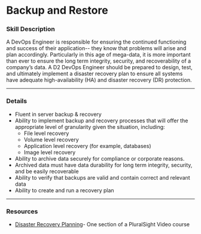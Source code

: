 # Backup and Restore

### Skill Description 
A DevOps Engineer is responsible for ensuring the continued functioning and success of their application-- they know that problems will arise and plan accordingly. Particularly in this age of mega-data, it is more important than ever to ensure the long term integrity, security, and recoverability of a company’s data. A D2 DevOps Engineer should be prepared to design, test, and ultimately implement a disaster recovery plan to ensure all systems have adequate high-availability (HA) and disaster recovery (DR) protection. 

---

### Details
- Fluent in server backup & recovery
- Ability to implement backup and recovery processes that will offer the appropriate level of granularity given the situation, including:
  - File level recovery
  - Volume level recovery
  - Application level recovery (for example, databases)
  - Image level recovery
- Ability to archive data securely for compliance or corporate reasons. 
- Archived data must have data durability for long term integrity, security, and be easily recoverable
- Ability to verify that backups are valid and contain correct and relevant data
- Ability to create and run a recovery plan
		
 ---

### Resources
- [Disaster Recovery Planning](https://app.pluralsight.com/player?course=information-systems-auditor-operations-maintenance-service&author=kevin-henry&name=information-systems-auditor-operations-maintenance-service-m4&clip=0&mode=live)- One section of a PluralSight Video course

